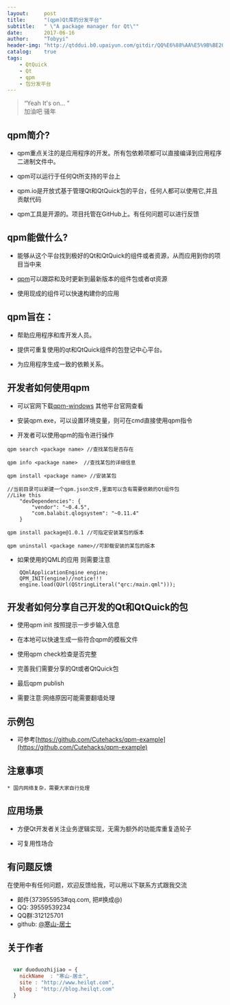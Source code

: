```yaml
---
layout:     post
title:      "(qpm)Qt库的分发平台"
subtitle:   " \"A package manager for Qt\""
date:       2017-06-16
author:     "Tobyyi"
header-img: "http://qtddui.b0.upaiyun.com/gitdir/QQ%E6%88%AA%E5%9B%BE20170616135938.png"
catalog:    true
tags:
    - QtQuick
    - Qt
    - qpm
    - 包分发平台
---
```


> “Yeah It's on... ”
> <br/>
> 加油吧 骚年

## qpm简介?

* qpm重点关注的是应用程序的开发。所有包依赖项都可以直接编译到应用程序二进制文件中。

* qpm可以运行于任何Qt所支持的平台上

* qpm.io是开放式基于管理Qt和QtQuick包的平台，任何人都可以使用它,并且贡献代码

* qpm工具是开源的。项目托管在GitHub上。有任何问题可以进行反馈



## qpm能做什么?

* 能够从这个平台找到极好的Qt和QtQuick的组件或者资源，从而应用到你的项目当中来

* [qpm](http://www.qpm.io/)可以跟踪和及时更新到最新版本的组件包或者qt资源

* 使用现成的组件可以快速构建你的应用


## qpm旨在：

* 帮助应用程序和库开发人员。

* 提供可重复使用的qt和QtQuick组件的包登记中心平台。

* 为应用程序生成一致的依赖关系。


## 开发者如何使用qpm

* 可以官网下载[qpm-windows](https://www.qpm.io/download/v0.10.0/windows_386/qpm.exe) 其他平台官网查看

* 安装qpm.exe，可以设置环境变量，则可在cmd直接使用qpm指令

* 开发者可以使用qpm的指令进行操作

```
qpm search <package name> //查找某包是否存在

qpm info <package name>  //查找某包的详细信息

qpm install <package name> //安装某包

//当前目录可以新建一个qpm.json文件,里面可以含有需要依赖的Qt组件包
//Like this
    "devDependencies": {
        "vendor": "~0.4.5",
        "com.balabit.qlogsystem": "~0.11.4"
    }

qpm install package@1.0.1 //可指定安装某包的版本

qpm uninstall <package name>//可卸载安装的某包的版本

```

* 如果使用的QML的应用 则需要注意

```
    QQmlApplicationEngine engine;
    QPM_INIT(engine)//notice!!!
    engine.load(QUrl(QStringLiteral("qrc:/main.qml")));

```

## 开发者如何分享自己开发的Qt和QtQuick的包

* 使用qpm init 按照提示一步步输入信息

* 在本地可以快速生成一些符合qpm的模板文件

* 使用qpm check检查是否完整

* 完善我们需要分享的Qt或者QtQuick包

* 最后qpm publish

* 需要注意:网络原因可能需要翻墙处理


##  示例包

* 可参考[https://github.com/Cutehacks/qpm-example](https://github.com/Cutehacks/qpm-example)

## 注意事项

    * 国内网络复杂，需要大家自行处理


## 应用场景

* 方便Qt开发者关注业务逻辑实现，无需为额外的功能库重复造轮子

* 可复用性场合


## 有问题反馈

在使用中有任何问题，欢迎反馈给我，可以用以下联系方式跟我交流

* 邮件(373955953#qq.com, 把#换成@)
* QQ: 39559539234
* QQ群:312125701
* github: [@寒山-居士](https://github.com/toby20130333)

## 关于作者

```javascript

  var duoduozhijiao = {
    nickName  : "寒山-居士",
    site : "http://www.heilqt.com",
    blog : "http://blog.heilqt.com"
  }

```